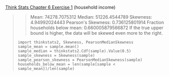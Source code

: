 [Think Stats Chapter 6 Exercise 1](http://greenteapress.com/thinkstats2/html/thinkstats2007.html#toc60) (household income)

>> Mean: 74278.7075312
> Median: 51226.4544789
> Skewness: 4.94992024443
> Pearson's Skewness: 0.736125801914
> Fraction households below mean: 0.660005879566872
> If the true upper bound is higher, the data will be skewed even more to the right.
> ```
> import thinkstats2, Skewness, PearsonMedianSkewness
> sample_mean = sample.mean()
> sample_median = thinkstats2.Cdf(sample).Value(0.5)
> sample_skewness = Skewness(sample)
> sample_pearson_skewness = PearsonMedianSkewness(sample)
> households_below_mean = len(sample[sample < sample_mean])/len(sample)
> ```
